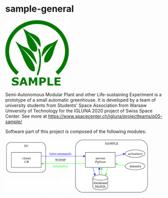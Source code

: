# sample-general

<img src="img/logo.png" alt="logo"
	title="sample_logo" width="200"/>

Semi-Autonomous Modular Plant and other Life-sustaining Experiment is a prototype of a small automatic greenhouse. It is developed by a team of university students from Students' Space Association from Warsaw University of Technology for the IGLUNA 2020 project of Swiss Space Center. See more at https://www.spacecenter.ch/igluna/projectteams/p05-sample/

Software part of this project is composed of the following modules:

<img src="img/components_diagram.png" alt="components diagram"
	title="components diagram" width="450"/>
